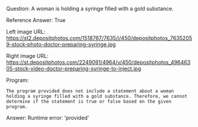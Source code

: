 Question: A woman is holding a syringe filled with a gold substance.

Reference Answer: True

Left image URL: https://st2.depositphotos.com/1518767/7635/i/450/depositphotos_76352059-stock-photo-doctor-preparing-syringe.jpg

Right image URL: https://st.depositphotos.com/2249091/4964/v/450/depositphotos_49646305-stock-video-doctor-preparing-syringe-to-inject.jpg

Program:

```
The program provided does not include a statement about a woman holding a syringe filled with a gold substance. Therefore, we cannot determine if the statement is true or false based on the given program.
```
Answer: Runtime error: 'provided'

